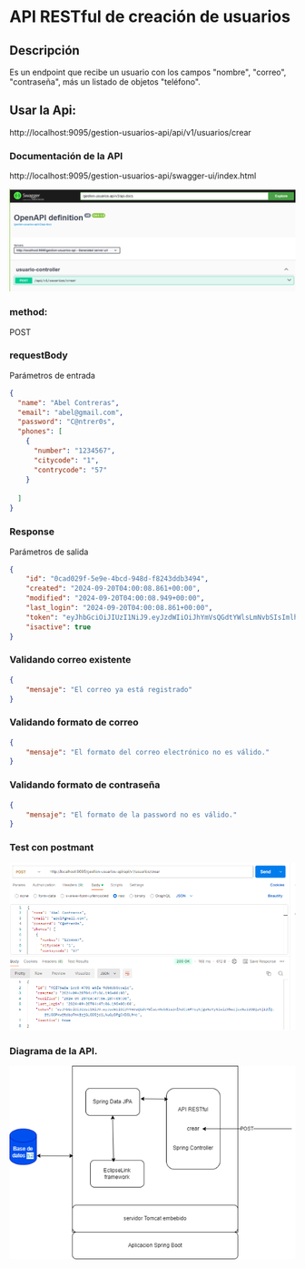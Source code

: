 # API RESTful de creación de usuarios

## Descripción
Es un endpoint que recibe un usuario con los campos "nombre", "correo", "contraseña",
más un listado de objetos "teléfono".

## Usar la Api:
http://localhost:9095/gestion-usuarios-api/api/v1/usuarios/crear

### Documentación de la API
http://localhost:9095/gestion-usuarios-api/swagger-ui/index.html

![swagger](swagger.png "swagger")


### method:
POST

### requestBody
Parámetros de entrada

```json
{
  "name": "Abel Contreras",
  "email": "abel@gmail.com",
  "password": "C@ntrer0s",
  "phones": [
    {
      "number": "1234567",
      "citycode": "1",
      "contrycode": "57"
    }
    
  ]
}
```

### Response 
Parámetros de salida 

```json
{
    "id": "0cad029f-5e9e-4bcd-948d-f8243ddb3494",
    "created": "2024-09-20T04:00:08.861+00:00",
    "modified": "2024-09-20T04:00:08.949+00:00",
    "last_login": "2024-09-20T04:00:08.861+00:00",
    "token": "eyJhbGciOiJIUzI1NiJ9.eyJzdWIiOiJhYmVsQGdtYWlsLmNvbSIsImlhdCI6MTcyNjgwNDgwOCwiZXhwIjoxNzI2ODQwODA4fQ.IYegSKvyDyCK_kWHMG0QnziTrEu69UoTZdJXL389FjQ",
    "isactive": true
}
```

### Validando correo existente
```json
{
    "mensaje": "El correo ya está registrado"
}
```
### Validando formato de correo 
```json
{
    "mensaje": "El formato del correo electrónico no es válido."
}
```
### Validando formato de contraseña

```json
{
    "mensaje": "El formato de la password no es válido."
}
```

### Test con postmant

![postmant](postmant.png "postmant")


### Diagrama de la API.

![diagrama](diagrama.png "diagrama")

